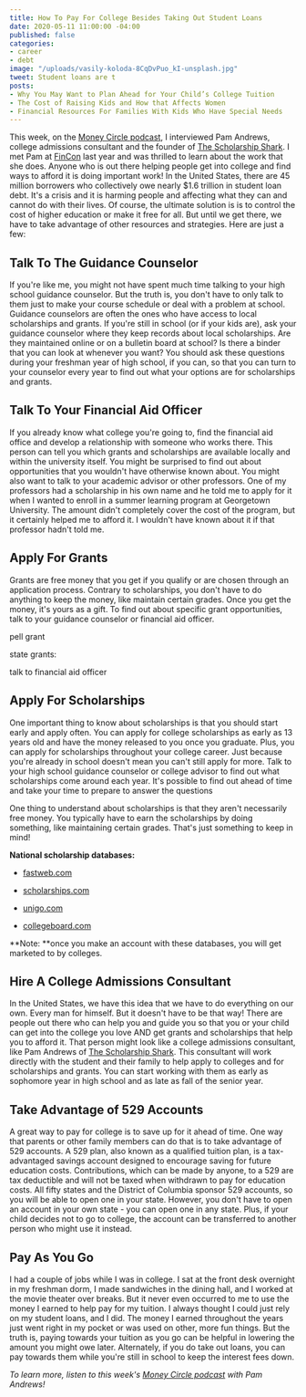 ```yaml
---
title: How To Pay For College Besides Taking Out Student Loans
date: 2020-05-11 11:00:00 -04:00
published: false
categories:
- career
- debt
image: "/uploads/vasily-koloda-8CqDvPuo_kI-unsplash.jpg"
tweet: Student loans are t
posts:
- Why You May Want to Plan Ahead for Your Child’s College Tuition
- The Cost of Raising Kids and How that Affects Women
- Financial Resources For Families With Kids Who Have Special Needs
---
```


This week, on the [Money Circle podcast](www.maggiegermano.com/podcast/using-scholarships-and-grants-to-pay-for-college/), I interviewed Pam Andrews, college admissions consultant and the founder of [The Scholarship Shark](https://www.thescholarshipshark.com/). I met Pam at [FinCon](https://finconexpo.com/) last year and was thrilled to learn about the work that she does. Anyone who is out there helping people get into college and find ways to afford it is doing important work! In the United States, there are 45 million borrowers who collectively owe nearly $1.6 trillion in student loan debt. It's a crisis and it is harming people and affecting what they can and cannot do with their lives. Of course, the ultimate solution is is to control the cost of higher education or make it free for all. But until we get there, we have to take advantage of other resources and strategies. Here are just a few:

## Talk To The Guidance Counselor

If you're like me, you might not have spent much time talking to your high school guidance counselor. But the truth is, you don't have to only talk to them just to make your course schedule or deal with a problem at school. Guidance counselors are often the ones who have access to local scholarships and grants. If you're still in school (or if your kids are), ask your guidance counselor where they keep records about local scholarships. Are they maintained online or on a bulletin board at school? Is there a binder that you can look at whenever you want? You should ask these questions during your freshman year of high school, if you can, so that you can turn to your counselor every year to find out what your options are for scholarships and grants.

## Talk To Your Financial Aid Officer

If you already know what college you're going to, find the financial aid office and develop a relationship with someone who works there. This person can tell you which grants and scholarships are available locally and within the university itself.  You might be surprised to find out about opportunities that you wouldn't have otherwise known about. You might also want to talk to your academic advisor or other professors. One of my professors had a scholarship in his own name and he told me to apply for it when I wanted to enroll in a summer learning program at Georgetown University. The amount didn't completely cover the cost of the program, but it certainly helped me to afford it. I wouldn't have known about it if that professor hadn't told me.

## Apply For Grants

Grants are free money that you get if you qualify or are chosen through an application process. Contrary to scholarships, you don't have to do anything to keep the money, like maintain certain grades. Once you get the money, it's yours as a gift. To find out about specific grant opportunities, talk to your guidance counselor or financial aid officer.

pell grant

state grants:

talk to financial aid officer

## Apply For Scholarships

One important thing to know about scholarships is that you should start early and apply often. You can apply for college scholarships as early as 13 years old and have the money released to you once you graduate. Plus, you can apply for scholarships throughout your college career. Just because you're already in school doesn't mean you can't still apply for more. Talk to your high school guidance counselor or college advisor to find out what scholarships come around each year. It's possible to find out ahead of time and take your time to prepare to answer the questions

One thing to understand about scholarships is that they aren't necessarily free money. You typically have to earn the scholarships by doing something, like maintaining certain grades. That's just something to keep in mind!

**National scholarship databases:**

* [fastweb.com ](https://www.fastweb.com/)

* [scholarships.com](https://www.scholarships.com/)

* [unigo.com](https://www.unigo.com/)

* [collegeboard.com](https://opportunity.collegeboard.org/?navId=www-cbos)

\*\*Note: \*\*once you make an account with these databases, you will get marketed to by colleges.

## Hire A College Admissions Consultant

In the United States, we have this idea that we have to do everything on our own. Every man for himself. But it doesn't have to be that way! There are people out there who can help you and guide you so that you or your child can get into the college you love AND get grants and scholarships that help you to afford it. That person might look like a college admissions consultant, like Pam Andrews of [The Scholarship Shark](https://www.thescholarshipshark.com/). This consultant will work directly with the student and their family to help apply to colleges and for scholarships and grants. You can start working with them as early as sophomore year in high school and as late as fall of the senior year.

## Take Advantage of 529 Accounts

A great way to pay for college is to save up for it ahead of time. One way that parents or other family members can do that is to take advantage of 529 accounts. A 529 plan, also known as a qualified tuition plan, is a tax-advantaged savings account designed to encourage saving for future education costs. Contributions, which can be made by anyone, to a 529 are tax deductible and will not be taxed when withdrawn to pay for education costs. All fifty states and the District of Columbia sponsor 529 accounts, so you will be able to open one in your state. However, you don't have to open an account in your own state - you can open one in any state. Plus, if your child decides not to go to college, the account can be transferred to another person who might use it instead.

## Pay As You Go

I had a couple of jobs while I was in college. I sat at the front desk overnight in my freshman dorm, I made sandwiches in the dining hall, and I worked at the movie theater over breaks. But it never even occurred to me to use the money I earned to help pay for my tuition. I always thought I could just rely on my student loans, and I did. The money I earned throughout the years just went right in my pocket or was used on other, more fun things. But the truth is, paying towards your tuition as you go can be helpful in lowering the amount you might owe later. Alternately, if you do take out loans, you can pay towards them while you're still in school to keep the interest fees down.

*To learn more, listen to this week's [Money Circle podcast](www.maggiegermano.com/podcast/using-scholarships-and-grants-to-pay-for-college/) with Pam Andrews!*